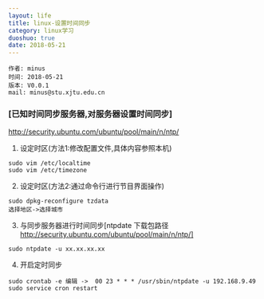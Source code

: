 ```yaml
---
layout: life
title: linux-设置时间同步
category: linux学习
duoshuo: true
date: 2018-05-21
---
```


    作者: minus
    时间: 2018-05-21
    版本: V0.0.1
    mail: minus@stu.xjtu.edu.cn


<!-- more -->

### [已知时间同步服务器,对服务器设置时间同步]
http://security.ubuntu.com/ubuntu/pool/main/n/ntp/
1. 设定时区(方法1:修改配置文件,具体内容参照本机)
```
sudo vim /etc/localtime
sudo vim /etc/timezone
```
2. 设定时区(方法2:通过命令行进行节目界面操作)
```apple js
sudo dpkg-reconfigure tzdata
选择地区->选择城市
```
3. 与同步服务器进行时间同步[ntpdate 下载包路径 http://security.ubuntu.com/ubuntu/pool/main/n/ntp/]
```apple js
sudo ntpdate -u xx.xx.xx.xx
```
4. 开启定时同步
```apple js
sudo crontab -e 编辑 ->  00 23 * * * /usr/sbin/ntpdate -u 192.168.9.49
sudo service cron restart
```